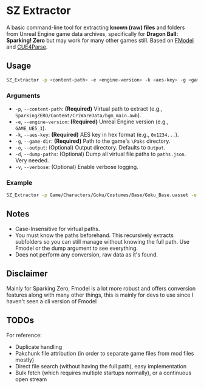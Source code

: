 ﻿# SZ Extractor

A basic command-line tool for extracting **known (raw) files** and folders from Unreal Engine game data archives, specifically for **Dragon Ball: Sparking! Zero** but may work for many other games still. Based on [FModel](https://github.com/4sval/FModel/tree/master) and [CUE4Parse](https://github.com/FabianFG/CUE4Parse/tree/master).

## Usage

```bash
SZ_Extractor -p <content-path> -e <engine-version> -k <aes-key> -g <game-dir> [-o <output-dir>] [-d] [-v]
```

### Arguments

*   `-p`, `--content-path`: **(Required)** Virtual path to extract (e.g., `SparkingZERO/Content/CriWareData/bgm_main.awb`).
*   `-e`, `--engine-version`: **(Required)** Unreal Engine version (e.g., `GAME_UE5_1`).
*   `-k`, `--aes-key`: **(Required)** AES key in hex format (e.g., `0x1234...`).
*   `-g`, `--game-dir`: **(Required)** Path to the game's `\Paks` directory.
*   `-o`, `--output`: (Optional) Output directory. Defaults to `Output`.
*   `-d`, `--dump-paths`: (Optional) Dump all virtual file paths to `paths.json`. Very needed.
*   `-v`, `--verbose`: (Optional) Enable verbose logging.

### Example

```bash
SZ_Extractor -p Game/Characters/Goku/Costumes/Base/Goku_Base.uasset -e GAME_UE5_1 -k 0xYourAesKeyHere -g "C:\Games\Dragon Ball Example\Paks"
```

## Notes

*   Case-Insensitive for virtual paths. 
*   You must know the paths beforehand. This recursively extracts subfolders so you can still manage without knowing the full path. Use Fmodel or the dump argument to see everything.
*   Does not perform any conversion, raw data as it's found.

## Disclaimer

Mainly for Sparking Zero, Fmodel is a lot more robust and offers conversion features along with many other things, this is mainly for devs to use since I haven't seen a cli version of Fmodel

## TODOs
For reference:
- Duplicate handling
- Pakchunk file attribution (in order to separate game files from mod files mostly)
- Direct file search (without having the full path), easy implementation
- Bulk fetch (which requires multiple startups normally), or a continuous open stream

